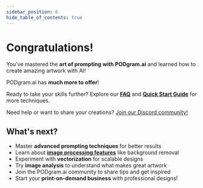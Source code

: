 ```yaml
---
sidebar_position: 6
hide_table_of_contents: true
---
```


# Congratulations!

You've mastered the **art of prompting with PODgram.ai** and learned how to create amazing artwork with AI!

PODgram.ai has **much more to offer**!

Ready to take your skills further? Explore our **[FAQ](../faq.mdx)** and **[Quick Start Guide](../quick-start-guide.mdx)** for more techniques.

Need help or want to share your creations? [Join our Discord community!](https://discord.gg/podgram)

## What's next?

- Master **advanced prompting techniques** for better results
- Learn about **[image processing features](../welcome.mdx)** like background removal
- Experiment with **vectorization** for scalable designs
- Try **image analysis** to understand what makes great artwork
- Join the PODgram.ai community to share tips and get inspired
- Start your **print-on-demand business** with professional designs!
